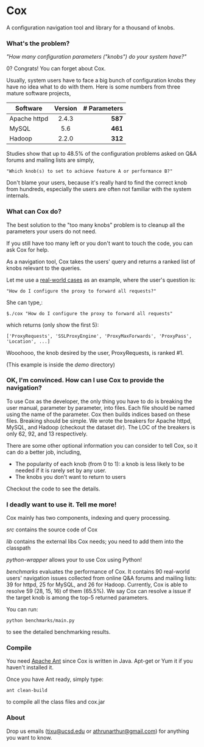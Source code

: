 Cox
=================

A configuration navigation tool and library for a thousand of knobs.


### What's the problem? ###

*"How many configuration parameters ("knobs") do your system have?"*

0? Congrats! You can forget about Cox.

Usually, system users have to face a big bunch of configuration knobs they have no idea what to do with them. Here is some numbers from three mature software projects,

| Software      | Version  | # Parameters  |
| ------------- |:--------:| -------------:|
| Apache httpd  | 2.4.3    |    __587__    |
| MySQL         | 5.6      |    __461__    |
| Hadoop        | 2.2.0    |    __312__    |

Studies show that up to 48.5% of the configuration problems asked on Q&A forums and mailing lists are simply, 

    "Which knob(s) to set to achieve feature A or performance B?"

Don't blame your users, because it's really hard to find the correct knob from hundreds, especially the users are often not familiar with the system internals.


### What can Cox do? ###

The best solution to the "too many knobs" problem is to cleanup all the parameters your users do not need.

If you still have too many left or you don't want to touch the code, you can ask Cox for help.

As a navigation tool, Cox takes the users' query and returns a ranked list of knobs relevant to the queries.

Let me use a [real-world cases](http://serverfault.com/questions/490793/setting-up-mod-proxy-in-apache) as an example, where the user's question is:

    "How do I configure the proxy to forward all requests?"

She can type,:

    $./cox "How do I configure the proxy to forward all requests"

which returns (only show the first 5):

    ['ProxyRequests', 'SSLProxyEngine', 'ProxyMaxForwards', 'ProxyPass', 'Location', ...]

Wooohooo, the knob desired by the user, ProxyRequests, is ranked #1. 

(This example is inside the *demo* directory)


### OK, I'm convinced. How can I use Cox to provide the navigation? ###

To use Cox as the developer, the only thing you have to do is breaking the user manual, parameter by parameter, into files. Each file should be named using the name of the parameter. Cox then builds indices based on these files. Breaking should be simple. We wrote the breakers for Apache httpd, MySQL, and Hadoop (checkout the dataset dir). The LOC of the breakers is only 62, 92, and 13 respectively.

There are some other optional information you can consider to tell Cox, so it can do a better job, including,

 - The popularity of each knob (from 0 to 1): a knob is less likely to be needed if it is rarely set by any user.
 - The knobs you don't want to return to users

Checkout the code to see the details.


### I deadly want to use it. Tell me more! ###

Cox mainly has two components, indexing and query processing.

*src* contains the source code of Cox

*lib* contains the external libs Cox needs; you need to add them into the classpath

*python-wrapper* allows your to use Cox using Python!

*benchmarks* evaluates the performance of Cox. It contains 90 real-world users' navigation issues collected from online Q&A forums and mailing lists: 39 for httpd, 25 for MySQL, and 26 for Hadoop. Currently, Cox is able to resolve 59 (28, 15, 16) of them (65.5%). We say Cox can resolve a issue if the target knob is among the top-5 returned parameters. 

You can run:
  
    python benchmarks/main.py

to see the detailed benchmarking results.


### Compile ###

You need [Apache Ant](http://ant.apache.org/) since Cox is written in Java. Apt-get or Yum it if you haven't installed it.

Once you have Ant ready, simply type:

    ant clean-build

to compile all the class files and cox.jar


### About ###

Drop us emails (tixu@ucsd.edu or athrunarthur@gmail.com) for anything you want to know.


